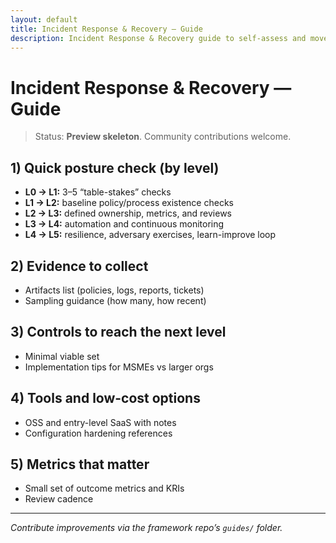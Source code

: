 ```yaml
---
layout: default
title: Incident Response & Recovery — Guide
description: Incident Response & Recovery guide to self-assess and move up maturity levels.
---
```


# Incident Response & Recovery — Guide

> Status: **Preview skeleton**. Community contributions welcome.

## 1) Quick posture check (by level)
- **L0 → L1:** 3–5 “table-stakes” checks
- **L1 → L2:** baseline policy/process existence checks
- **L2 → L3:** defined ownership, metrics, and reviews
- **L3 → L4:** automation and continuous monitoring
- **L4 → L5:** resilience, adversary exercises, learn-improve loop

## 2) Evidence to collect
- Artifacts list (policies, logs, reports, tickets)
- Sampling guidance (how many, how recent)

## 3) Controls to reach the next level
- Minimal viable set
- Implementation tips for MSMEs vs larger orgs

## 4) Tools and low-cost options
- OSS and entry-level SaaS with notes
- Configuration hardening references

## 5) Metrics that matter
- Small set of outcome metrics and KRIs
- Review cadence

---
_Contribute improvements via the framework repo’s `guides/` folder._
